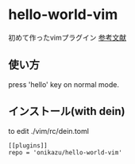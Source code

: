# hello-world-vim
初めて作ったvimプラグイン
[参考文献](https://qiita.com/bonjin6770@github/items/31e60707ecf2ad6c4496)

## 使い方
press 'hello' key on normal mode.

## インストール(with dein)
to edit ./vim/rc/dein.toml
```
[[plugins]]
repo = 'onikazu/hello-world-vim'
```
